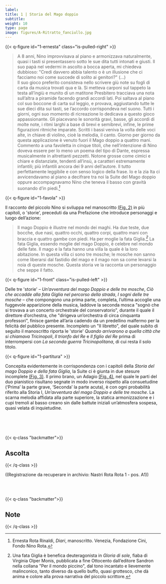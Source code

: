 ```yaml
---
label: 
title: 1 | Storia del Mago doppio
subtitle:
weight: 10
type: page
image: figures/A-Ritratto_fanciullo.jpg
---
```


{{< q-figure id="1-ernesta" class="is-pulled-right" >}}

>A 8 anni, Nino improvvisava al piano e armonizzava naturalmente, quasi i tasti si presentassero sotto le sue dita tutti intonati e giusti. Il suo papà nel vedermi in ascolto a bocca aperta, mi chiedeva dubbioso: "Credi davvero abbia talento o è un illusione che ci facciamo noi come succede di solito ai genitori?" (…) <br>
Il suo gioco preferito consisteva nello scrivere giù note su fogli di carta da musica trovati qua e là. Si metteva carponi sul tappeto la testa all’ingiù e munito di un matitone Presbitero tracciava una nota sull’altra a piramide facendo grandi accordi lati. Poi saltava al piano col suo boccone di carta sul leggio, e provava, aggiustando tutte le sue dieci dita sui tasti, se l’accordo corrispondeva nel suono. Tutti i giorni, ogni suo momento di ricreazione lo dedicava a questo gioco appassionante. Gli piacevano le sonorità gravi, basse, gli accordi di molte note, i ritmi larghi a base di brevi e semibrevi, infine, le prime figurazioni ritmiche imparate. Scritti i bassi veniva la volta delle voci alte, in chiave di violino, cioè la melodia, il canto. Giorno per giorno da questa applicazione è venuto fuori il Mago doppio a quattro mani. Commento a una favoletta in cinque titoli, che nell’intenzione di Nino doveva essere per lo meno un poema del tipo di Dante, espressa musicalmente in altrettanti pezzetti. Notone grosse come cimici e chiare e distanziate, tendenti all’insù, a caratteri estremamente infantili; più infantili ancora dei 9 anni dell’autore. Il tutto perfettamente leggibile e con senso logico della frase. Io e la zia Ita ci avvicendavamo al piano a decifrare tra noi la Suite del Mago doppio oppure accompagnavamo Nino che teneva il basso con gravità suonando d’in piedi.*[^1]*



{{< q-figure id="1-favola" >}}

Il racconto del piccolo Nino si sviluppa nel manoscritto [(Fig. 2)](#1-favola) in più capitoli, o 'storie', preceduti da una Prefazione che introduce personaggi e luogo dell’azione:
>Il mago Doppio è illustre nel mondo dei maghi. Ha due teste, due bocche, due nasi, quattro occhi, quattro corpi, quattro mani con braccia e quattro gambe con piedi. Ha per moglie la fata Giglia.*[^2]* La fata Giglia, essendo moglie del mago Doppio, è celebre nel mondo delle fate. Il mago e la fata hanno una villa la quale è la loro abitazione. In questa villa ci sono tre mosche; le mosche non sanno come liberarsi dal fastidio del mago e il mago non sa come levarsi la noia di queste mosche. Questa storia ve la racconta un personaggio che seppe il fatto.

{{< q-figure id="1-front" class="is-pulled-left" >}}

Delle tre 'storie' – *Un’avventura del mago Doppio e delle tre mosche*, *Ciò che accadde alla fata Giglia nel percorso della strada*, *I sogni delle tre mosche* – che compongono una prima parte, completa, l’ultima accoglie una fuggevole apparizione della musica, laddove la seconda mosca "sognò che si trovava a un concerto orchestrale del conservatorio", durante il quale il direttore d’orchestra, che "dirigeva un’orchestra di circa cinquanta professori", finisce gambe all’aria cadendo da un predellino malfermo per la felicità del pubblico presente. Incompleto un "II libretto", del quale subito di seguito il manoscritto riporta le 'storie' *Quando arrivarono a quella città che si chiamava Tricinopoli*, *Il trionfo del Re* e *Il figlio del Re* prima di interrompersi con *La seconda guerra Tricinopolitana*, di cui resta il solo titolo.

{{< q-figure id="1-partitura" >}}

Concepita evidentemente in corrispondenza con i capitoli della *Storia del mago Doppio e della fata Giglia*, la Suite ci è giunta in due stesure incomplete [(Fig. 3)](#1-front). Il primo brano, un Adagio [(Fig. 4)](#1-partitura), nel quale le parti del duo pianistico risultano segnate in modo inverso rispetto alla consuetudine (‘Prima’ la parte grave, ‘Seconda’ la parte acuta), è con ogni probabilità riferito alla Storia I, *Un’avventura del mago Doppio e delle tre mosche*. La scarna melodia affidata alla parte superiore, la statica armonizzazione e i cupi tremoli al basso creano sin dalle battute iniziali un’atmosfera sospesa, quasi velata di inquietudine.

<br>
<br>
<br>

{{< q-class "backmatter">}}
## Ascolta
{{< /q-class >}}

((Registrazione da recuperare in archivio: Nastri Rota Rota 1 - pos. A1))

<br>
<br>

{{< q-class "backmatter">}}
## Note
{{< /q-class >}}

[^1]: Ernesta Rota Rinaldi, *Diari*, manoscritto. Venezia, Fondazione Cini, Fondo Nino Rota.
[^2]: Una fata Giglia è benefica deuteragonista in *Gloria di sole*, fiaba di Virginia Olper Monis, pubblicata a fine Ottocento dall’editore Sandron nella collana "Per il mondo piccino", dal tono incantato e lievemente malinconico, tanto diverso da quello buffo, quasi grottesco, che dà anima e colore alla prova narrativa del piccolo scrittore.
